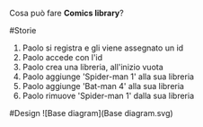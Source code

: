 Cosa può fare **Comics library**?	

#Storie
1. Paolo si registra e gli viene assegnato un id
1. Paolo accede con l'id
1. Paolo crea una libreria, all'inizio vuota
1. Paolo aggiunge 'Spider-man 1' alla sua libreria
1. Paolo aggiunge 'Bat-man 4' alla sua libreria
1. Paolo rimuove 'Spider-man 1' dalla sua libreria

#Design 
![Base diagram](Base diagram.svg)
